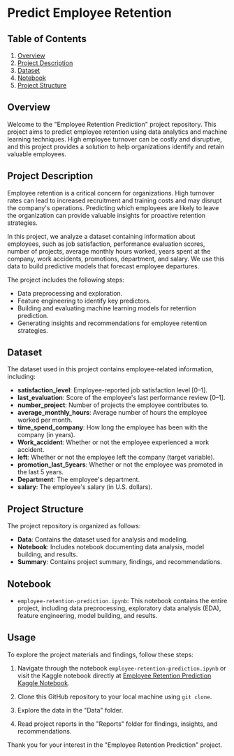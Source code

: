 # Predict Employee Retention

## Table of Contents
1. [Overview](#overview)
2. [Project Description](#project-description)
3. [Dataset](#dataset)
4. [Notebook](#notebooks)
5. [Project Structure](#project-structure)

## Overview<a name="overview"></a>

Welcome to the "Employee Retention Prediction" project repository. This project aims to predict employee retention using data analytics and machine learning techniques. High employee turnover can be costly and disruptive, and this project provides a solution to help organizations identify and retain valuable employees.

## Project Description<a name="project-description"></a>

Employee retention is a critical concern for organizations. High turnover rates can lead to increased recruitment and training costs and may disrupt the company's operations. Predicting which employees are likely to leave the organization can provide valuable insights for proactive retention strategies.

In this project, we analyze a dataset containing information about employees, such as job satisfaction, performance evaluation scores, number of projects, average monthly hours worked, years spent at the company, work accidents, promotions, department, and salary. We use this data to build predictive models that forecast employee departures.

The project includes the following steps:
- Data preprocessing and exploration.
- Feature engineering to identify key predictors.
- Building and evaluating machine learning models for retention prediction.
- Generating insights and recommendations for employee retention strategies.

## Dataset<a name="dataset"></a>

The dataset used in this project contains employee-related information, including:

- **satisfaction_level**: Employee-reported job satisfaction level [0–1].
- **last_evaluation**: Score of the employee's last performance review [0–1].
- **number_project**: Number of projects the employee contributes to.
- **average_monthly_hours**: Average number of hours the employee worked per month.
- **time_spend_company**: How long the employee has been with the company (in years).
- **Work_accident**: Whether or not the employee experienced a work accident.
- **left**: Whether or not the employee left the company (target variable).
- **promotion_last_5years**: Whether or not the employee was promoted in the last 5 years.
- **Department**: The employee's department.
- **salary**: The employee's salary (in U.S. dollars).

## Project Structure<a name="project-structure"></a>

The project repository is organized as follows:

- **Data**: Contains the dataset used for analysis and modeling.
- **Notebook**:  Includes notebook documenting data analysis, model building, and results.
- **Summary**: Contains project summary, findings, and recommendations.

## Notebook<a name="notebooks"></a>

- `employee-retention-prediction.ipynb`: This notebook contains the entire project, including data preprocessing, exploratory data analysis (EDA), feature engineering, model building, and results.

## Usage
To explore the project materials and findings, follow these steps:

1. Navigate through the notebook `employee-retention-prediction.ipynb` or visit the Kaggle notebook directly at [Employee Retention Prediction Kaggle Notebook](https://www.kaggle.com/code/kiranpathak97/predict-employee-retention-for-salifort-motors#Employee-Retention-Analysis-for-HR).

2. Clone this GitHub repository to your local machine using `git clone`.

3. Explore the data in the "Data" folder.

4. Read project reports in the "Reports" folder for findings, insights, and recommendations.


Thank you for your interest in the "Employee Retention Prediction" project.



